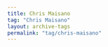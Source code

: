 ```yaml
---
title: Chris Maisano
tag: "Chris Maisano"
layout: archive-tags
permalink: "tag/chris-maisano"
---
```

